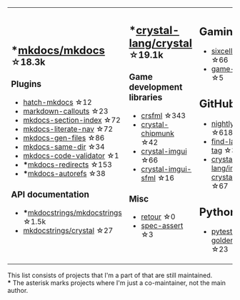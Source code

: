 <table><tr><td>

## **\***[mkdocs/mkdocs](https://github.com/mkdocs/mkdocs) <sup>☆18.3k</sup>

### Plugins

* [hatch-mkdocs](https://github.com/mkdocs/hatch-mkdocs) ☆12
* [markdown-callouts](https://github.com/oprypin/markdown-callouts) ☆23
* [mkdocs-section-index](https://github.com/oprypin/mkdocs-section-index) ☆72
* [mkdocs-literate-nav](https://github.com/oprypin/mkdocs-literate-nav) ☆72
* [mkdocs-gen-files](https://github.com/oprypin/mkdocs-gen-files) ☆86
* [mkdocs-same-dir](https://github.com/oprypin/mkdocs-same-dir) ☆34
* [mkdocs-code-validator](https://github.com/oprypin/mkdocs-code-validator) ☆1
* **\***[mkdocs-redirects](https://github.com/mkdocs/mkdocs-redirects) ☆153
* **\***[mkdocs-autorefs](https://github.com/mkdocstrings/autorefs) ☆38

### API documentation

* **\***[mkdocstrings/mkdocstrings](https://github.com/mkdocstrings/mkdocstrings) ☆1.5k
* [mkdocstrings/crystal](https://github.com/mkdocstrings/crystal) ☆27

</td><td>

## **\***[crystal-lang/crystal](https://github.com/crystal-lang/crystal) <sup>☆19.1k</sup>

### Game development libraries

* [crsfml](https://github.com/oprypin/crsfml) ☆343
* [crystal-chipmunk](https://github.com/oprypin/crystal-chipmunk) ☆42
* [crystal-imgui](https://github.com/oprypin/crystal-imgui) ☆66
* [crystal-imgui-sfml](https://github.com/oprypin/crystal-imgui-sfml) ☆16

### Misc

* [retour](https://github.com/oprypin/retour) ☆0
* [spec-assert](https://github.com/oprypin/spec-assert) ☆3
  
&nbsp;

</td><td>

## Gaming

* [sixcells](https://github.com/oprypin/sixcells) ☆66
* [game-bots](https://github.com/oprypin/game-bots) ☆5

## GitHub

* [nightly.link](https://github.com/oprypin/nightly.link) ☆618
* [find-latest-tag](https://github.com/oprypin/find-latest-tag) ☆33
* [crystal-lang/install-crystal](https://github.com/crystal-lang/install-crystal) ☆67

## Python

* [pytest-golden](https://github.com/oprypin/pytest-golden) ☆23

</tr></table>

This list consists of projects that I'm a part of that are still maintained.  
**\*** The asterisk marks projects where I'm just a co-maintainer, not the main author.
